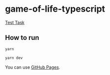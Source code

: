 # game-of-life-typescript

[Test Task](https://en.wikipedia.org/wiki/Conway%27s_Game_of_Life)

## How to run

```bash
yarn

yarn dev
```

You can use [GitHub Pages](https://Khavrolev.github.io/game-of-life-typescript).
